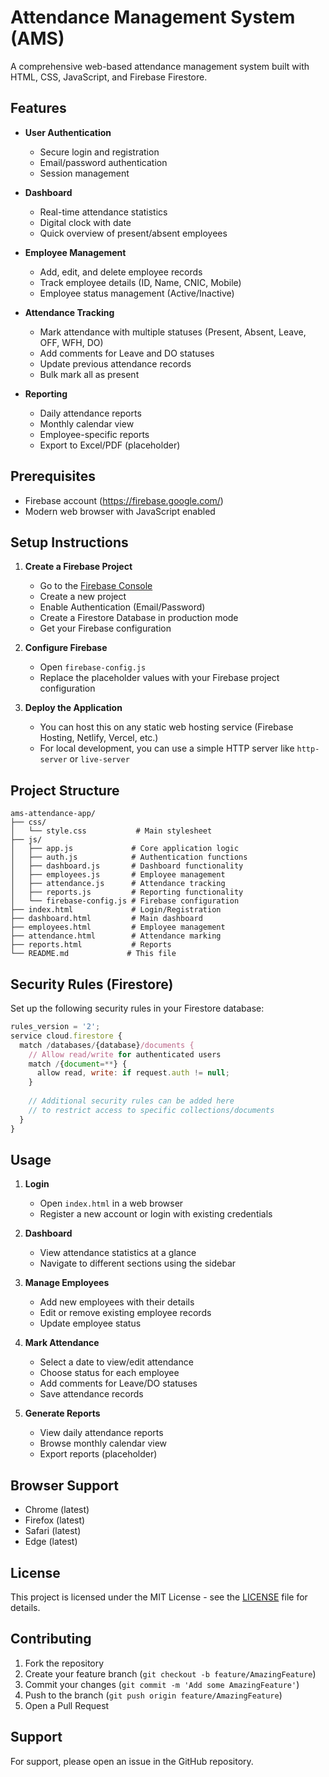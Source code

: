 # Attendance Management System (AMS)

A comprehensive web-based attendance management system built with HTML, CSS, JavaScript, and Firebase Firestore.

## Features

- **User Authentication**
  - Secure login and registration
  - Email/password authentication
  - Session management

- **Dashboard**
  - Real-time attendance statistics
  - Digital clock with date
  - Quick overview of present/absent employees

- **Employee Management**
  - Add, edit, and delete employee records
  - Track employee details (ID, Name, CNIC, Mobile)
  - Employee status management (Active/Inactive)

- **Attendance Tracking**
  - Mark attendance with multiple statuses (Present, Absent, Leave, OFF, WFH, DO)
  - Add comments for Leave and DO statuses
  - Update previous attendance records
  - Bulk mark all as present

- **Reporting**
  - Daily attendance reports
  - Monthly calendar view
  - Employee-specific reports
  - Export to Excel/PDF (placeholder)

## Prerequisites

- Firebase account (https://firebase.google.com/)
- Modern web browser with JavaScript enabled

## Setup Instructions

1. **Create a Firebase Project**
   - Go to the [Firebase Console](https://console.firebase.google.com/)
   - Create a new project
   - Enable Authentication (Email/Password)
   - Create a Firestore Database in production mode
   - Get your Firebase configuration

2. **Configure Firebase**
   - Open `firebase-config.js`
   - Replace the placeholder values with your Firebase project configuration

3. **Deploy the Application**
   - You can host this on any static web hosting service (Firebase Hosting, Netlify, Vercel, etc.)
   - For local development, you can use a simple HTTP server like `http-server` or `live-server`

## Project Structure

```
ams-attendance-app/
├── css/
│   └── style.css           # Main stylesheet
├── js/
│   ├── app.js             # Core application logic
│   ├── auth.js            # Authentication functions
│   ├── dashboard.js       # Dashboard functionality
│   ├── employees.js       # Employee management
│   ├── attendance.js      # Attendance tracking
│   ├── reports.js         # Reporting functionality
│   └── firebase-config.js # Firebase configuration
├── index.html             # Login/Registration
├── dashboard.html         # Main dashboard
├── employees.html         # Employee management
├── attendance.html        # Attendance marking
├── reports.html           # Reports
└── README.md             # This file
```

## Security Rules (Firestore)

Set up the following security rules in your Firestore database:

```javascript
rules_version = '2';
service cloud.firestore {
  match /databases/{database}/documents {
    // Allow read/write for authenticated users
    match /{document=**} {
      allow read, write: if request.auth != null;
    }
    
    // Additional security rules can be added here
    // to restrict access to specific collections/documents
  }
}
```

## Usage

1. **Login**
   - Open `index.html` in a web browser
   - Register a new account or login with existing credentials

2. **Dashboard**
   - View attendance statistics at a glance
   - Navigate to different sections using the sidebar

3. **Manage Employees**
   - Add new employees with their details
   - Edit or remove existing employee records
   - Update employee status

4. **Mark Attendance**
   - Select a date to view/edit attendance
   - Choose status for each employee
   - Add comments for Leave/DO statuses
   - Save attendance records

5. **Generate Reports**
   - View daily attendance reports
   - Browse monthly calendar view
   - Export reports (placeholder)

## Browser Support

- Chrome (latest)
- Firefox (latest)
- Safari (latest)
- Edge (latest)

## License

This project is licensed under the MIT License - see the [LICENSE](LICENSE) file for details.

## Contributing

1. Fork the repository
2. Create your feature branch (`git checkout -b feature/AmazingFeature`)
3. Commit your changes (`git commit -m 'Add some AmazingFeature'`)
4. Push to the branch (`git push origin feature/AmazingFeature`)
5. Open a Pull Request

## Support

For support, please open an issue in the GitHub repository.
